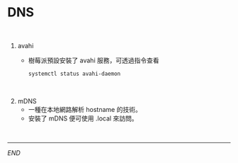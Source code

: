 # DNS
<br>

1. avahi
   - 樹莓派預設安裝了 avahi 服務，可透過指令查看

        ```bash
        systemctl status avahi-daemon
        ```

<br>

2. mDNS
   - 一種在本地網路解析 hostname 的技術。
   - 安裝了 mDNS 便可使用 .local 來訪問。


<br>

---

_END_
